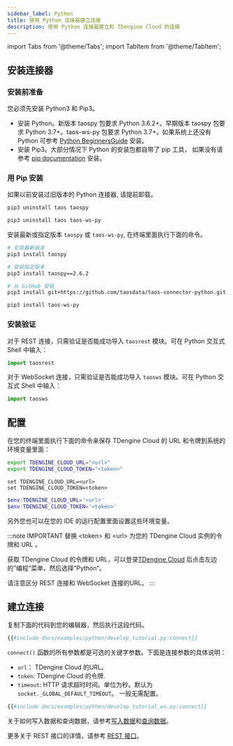 ```yaml
---
sidebar_label: Python
title: 使用 Python 连接器建立连接
description: 使用 Python 连接器建立和 TDengine Cloud 的连接
---
```


<!-- exclude -->
import Tabs from '@theme/Tabs';
import TabItem from '@theme/TabItem';

<!-- exclude-end -->
## 安装连接器

### 安装前准备

您必须先安装 Python3 和 Pip3。
* 安装 Python。新版本 taospy 包要求 Python 3.6.2+。早期版本 taospy 包要求 Python 3.7+。taos-ws-py 包要求 Python 3.7+。如果系统上还没有 Python 可参考 [Python BeginnersGuide](https://wiki.python.org/moin/BeginnersGuide/Download) 安装。
* 安装 Pip3。大部分情况下 Python 的安装包都自带了 pip 工具， 如果没有请参考 [pip documentation](https://pypi.org/project/pip/) 安装。


### 用 Pip 安装
如果以前安装过旧版本的 Python 连接器, 请提前卸载。

<Tabs defaultValue="rest" groupID="package">
<TabItem value="rest" label="REST">

```bash
pip3 uninstall taos taospy
```
</TabItem>
<TabItem value="websocket" label="WebSocket">

```bash
pip3 uninstall taos taos-ws-py
```
</TabItem>
</Tabs>


安装最新或指定版本 `taospy` 或 `taos-ws-py`, 在终端里面执行下面的命令。

<Tabs defaultValue="rest" groupID="package">
<TabItem value="rest" label="REST">

```bash
# 安装最新版本
pip3 install taospy

# 安装指定版本
pip3 install taospy==2.6.2

# 从 GitHub 安装
pip3 install git+https://github.com/taosdata/taos-connector-python.git
```
</TabItem>
<TabItem value="websocket" label="WebSocket">

```bash
pip3 install taos-ws-py
```
</TabItem>
</Tabs>

### 安装验证
<Tabs defaultValue="rest" groupID="package">
<TabItem value="rest" label="REST">

对于 REST 连接，只需验证是否能成功导入 `taosrest` 模块。可在 Python 交互式 Shell 中输入：

```python
import taosrest
```
</TabItem>
<TabItem value="websocket" label="WebSocket">

对于 WebSocket 连接，只需验证是否能成功导入 `taosws` 模块。可在 Python 交互式 Shell 中输入：

```python
import taosws
```
</TabItem>
</Tabs>

## 配置

在您的终端里面执行下面的命令来保存 TDengine Cloud 的 URL 和令牌到系统的环境变量里面：

<Tabs defaultValue="bash">
<TabItem value="bash" label="Bash">

```bash
export TDENGINE_CLOUD_URL="<url>"
export TDENGINE_CLOUD_TOKEN="<token>"
```

</TabItem>
<TabItem value="cmd" label="CMD">

```shell
set TDENGINE_CLOUD_URL=<url>
set TDENGINE_CLOUD_TOKEN=<token>
```

</TabItem>
<TabItem value="powershell" label="Powershell">

```powershell
$env:TDENGINE_CLOUD_URL='<url>'
$env:TDENGINE_CLOUD_TOKEN='<token>'
```

</TabItem>
</Tabs>

另外您也可以在您的 IDE 的运行配置里面设置这些环境变量。

<!-- exclude -->
:::note IMPORTANT
替换 \<token> 和 \<url> 为您的 TDengine Cloud 实例的令牌和 URL 。

获取 TDengine Cloud 的令牌和 URL，可以登录[TDengine Cloud](https://cloud.taosdata.com) 后点击左边的”编程“菜单，然后选择”Python“。

请注意区分 REST 连接和  WebSocket 连接的URL。
:::
<!-- exclude-end -->

## 建立连接

复制下面的代码到您的编辑器，然后执行这段代码。

<Tabs defaultValue="rest" groupID="package">
<TabItem value="rest" label="REST">

```python
{{#include docs/examples/python/develop_tutorial.py:connect}}
```

`connect()` 函数的所有参数都是可选的关键字参数。下面是连接参数的具体说明：

- `url`： TDengine Cloud 的URL。
- `token`: TDengine Cloud 的令牌.
- `timeout`: HTTP 请求超时时间。单位为秒。默认为 `socket._GLOBAL_DEFAULT_TIMEOUT`。 一般无需配置。

</TabItem>
<TabItem value="websocket" label="WebSocket">

```python
{{#include docs/examples/python/develop_tutorial_ws.py:connect}}
```

</TabItem>
</Tabs>

关于如何写入数据和查询数据，请参考[写入数据](https://docs.taosdata.com/cloud/programming/insert)和[查询数据](https://docs.taosdata.com/cloud/programming/query)。

更多关于 REST 接口的详情，请参考 [REST 接口](https://docs.taosdata.com/cloud/programming/client-libraries/rest-api/)。